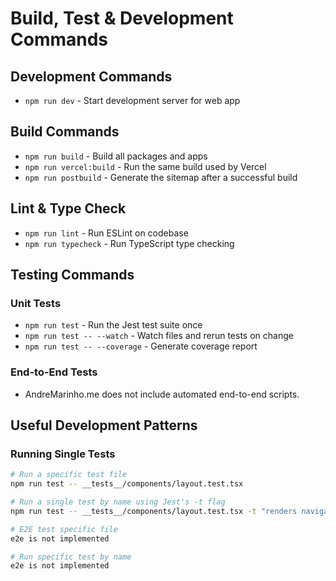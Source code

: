 # Build, Test & Development Commands

## Development Commands

- `npm run dev` - Start development server for web app

## Build Commands

- `npm run build` - Build all packages and apps
- `npm run vercel:build` - Run the same build used by Vercel
- `npm run postbuild` - Generate the sitemap after a successful build

## Lint & Type Check

- `npm run lint` - Run ESLint on codebase
- `npm run typecheck` - Run TypeScript type checking

## Testing Commands

### Unit Tests

- `npm run test` - Run the Jest test suite once
- `npm run test -- --watch` - Watch files and rerun tests on change
- `npm run test -- --coverage` - Generate coverage report

### End-to-End Tests

- AndreMarinho.me does not include automated end-to-end scripts.

## Useful Development Patterns

### Running Single Tests

```bash
# Run a specific test file
npm run test -- __tests__/components/layout.test.tsx

# Run a single test by name using Jest's -t flag
npm run test -- __tests__/components/layout.test.tsx -t "renders navigation links"

# E2E test specific file
e2e is not implemented

# Run specific test by name
e2e is not implemented
```
